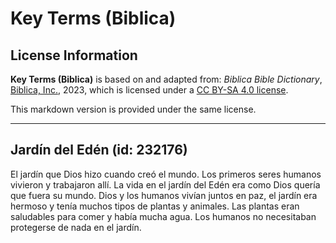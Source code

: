 # Key Terms (Biblica)

## License Information

**Key Terms (Biblica)** is based on and adapted from: _Biblica Bible Dictionary_, [Biblica, Inc.](https://www.biblica.com/), 2023, which is licensed under a [CC BY-SA 4.0 license](https://creativecommons.org/licenses/by-sa/4.0/legalcode.en).

This markdown version is provided under the same license.



--------------------------------

## Jardín del Edén (id: 232176)

El jardín que Dios hizo cuando creó el mundo. Los primeros seres humanos vivieron y trabajaron allí. La vida en el jardín del Edén era como Dios quería que fuera su mundo. Dios y los humanos vivían juntos en paz, el jardín era hermoso y tenía muchos tipos de plantas y animales. Las plantas eran saludables para comer y había mucha agua. Los humanos no necesitaban protegerse de nada en el jardín.


